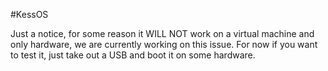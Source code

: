#KessOS

Just a notice, for some reason it WILL NOT work on a virtual machine and only hardware, we are currently working on this issue.
For now if you want to test it, just take out a USB and boot it on some hardware.
